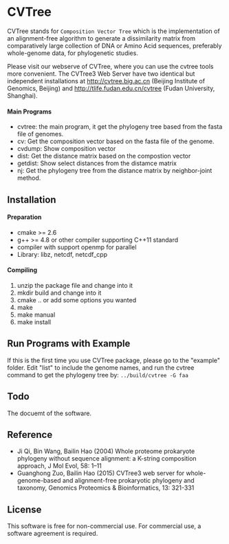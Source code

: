 # CVTree
 
CVTree stands for `Composition Vector Tree` which is the implementation
of an alignment-free algorithm to generate a dissimilarity matrix from
comparatively large collection of DNA or Amino Acid sequences,
preferably whole-genome data, for phylogenetic studies.

Please visit our webserve of CVTree, where you can use the cvtree tools 
more convenient.  The CVTree3 Web Server have two identical but independent 
installations at http://cvtree.big.ac.cn (Beijing Institute of Genomics, Beijing) 
and http://tlife.fudan.edu.cn/cvtree (Fudan University, Shanghai).

#### Main Programs
* cvtree: the main program, it get the phylogeny tree based from the fasta file of genomes.
* cv:  Get the composition vector based on the fasta file of the genome.
* cvdump: Show composition vector
* dist: Get the distance matrix based on the compostion vector
* getdist: Show select distances from the distamce matrix
* nj: Get the phylogeny tree from the distance matrix by neighbor-joint method.

## Installation

#### Preparation
* cmake >= 2.6
* g++ >= 4.8 or other compiler supporting C++11 standard
* compiler with support openmp for parallel
* Library: libz, netcdf, netcdf_cpp

#### Compiling
1. unzip the package file and change into it
2. mkdir build and change into it
3. cmake .. or add some options you wanted
4. make
5. make manual
6. make install

## Run Programs with Example
If this is the first time you use CVTree package, please go to the
"example" folder. Edit "list" to include the genome names, and run 
the cvtree command to get the phylogeny tree by: `../build/cvtree -G faa`

## Todo
The docuemt of the software.

## Reference
* Ji Qi, Bin Wang, Bailin Hao (2004) Whole proteome prokaryote phylogeny
  without sequence alignment: a K-string composition approach, J Mol
  Evol, 58: 1–11
* Guanghong Zuo, Bailin Hao (2015) CVTree3 web server for
  whole-genome-based and alignment-free prokaryotic phylogeny and
  taxonomy, Genomics Proteomics & Bioinformatics, 13: 321-331

## License

This software is free for non-commercial use. For commercial use,
a software agreement is required.

